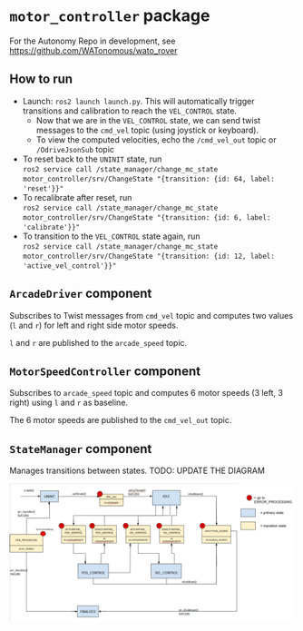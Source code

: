 # `motor_controller` package

For the Autonomy Repo in development, see https://github.com/WATonomous/wato_rover

## How to run

- Launch: `ros2 launch launch.py`. This will automatically trigger transitions and calibration to reach the `VEL_CONTROL` state.
    - Now that we are in the `VEL_CONTROL` state, we can send twist messages to the `cmd_vel` topic (using joystick or keyboard).
    - To view the computed velocities, echo the `/cmd_vel_out` topic or `/OdriveJsonSub` topic
- To reset back to the `UNINIT` state, run <br>`ros2 service call /state_manager/change_mc_state motor_controller/srv/ChangeState "{transition: {id: 64, label: 'reset'}}"`
- To recalibrate after reset, run <br>`ros2 service call /state_manager/change_mc_state motor_controller/srv/ChangeState "{transition: {id: 6, label: 'calibrate'}}"`
- To transition to the `VEL_CONTROL` state again, run <br>`ros2 service call /state_manager/change_mc_state motor_controller/srv/ChangeState "{transition: {id: 12, label: 'active_vel_control'}}"`

## `ArcadeDriver` component

Subscribes to Twist messages from `cmd_vel` topic and computes two values (`l` and `r`) for left and right side motor speeds.

`l` and `r` are published to the `arcade_speed` topic.

## `MotorSpeedController` component

Subscribes to `arcade_speed` topic and computes 6 motor speeds (3 left, 3 right) using `l` and `r` as baseline.

The 6 motor speeds are published to the `cmd_vel_out` topic.

## `StateManager` component

Manages transitions between states. TODO: UPDATE THE DIAGRAM

![State machine diagram](images/State_machine.PNG)
